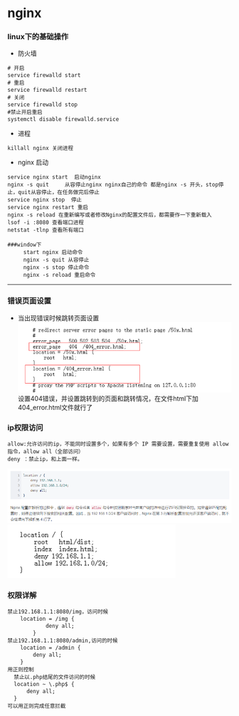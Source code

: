﻿# nginx
### linux下的基础操作
- 防火墙
~~~
# 开启
service firewalld start
# 重启
service firewalld restart
# 关闭
service firewalld stop
#禁止开启重启
systemctl disable firewalld.service 
~~~
- 进程
~~~
killall nginx 关闭进程
~~~
- nginx 启动      
~~~
service nginx start  启动nginx
nginx -s quit     从容停止nginx nginx自己的命令 都是nginx -s 开头，stop停止，quit从容停止，在任务做完后停止
service nginx stop  停止
service nginx restart 重启
nginx -s reload 在重新编写或者修改Nginx的配置文件后，都需要作一下重新载入
lsof -i :8080 查看端口进程
netstat -tlnp 查看所有端口

###window下
     start nginx 启动命令   
     nginx -s quit 从容停止
     nginx -s stop 停止命令   
     nginx -s reload 重启命令 
~~~
***
### 错误页面设置
- 当出现错误时候跳转页面设置
![错误设置](./img/1.png)   
设置404错误，并设置跳转到的页面和跳转情况，在文件html下加404_error.html文件就行了
### ip权限访问
~~~
allow:允许访问的ip，不能同时设置多个，如果有多个 IP 需要设置，需要重复使用 allow 指令，allow all（全部访问）
deny ：禁止ip，和上面一样。
~~~
![顺序](./img/2.png) ![访问权限](./img/3.png) 
### 权限详解
~~~
禁止192.168.1.1:8080/img，访问时候
    location = /img {
            deny all;
        }
禁止192.168.1.1:8080/admin,访问的时候
    location = /admin {
        deny all;
    }  
用正则控制
  禁止以.php结尾的文件访问的时候
  location ~ \.php$ {
      deny all;
  }
可以用正则完成任意拦截    
~~~